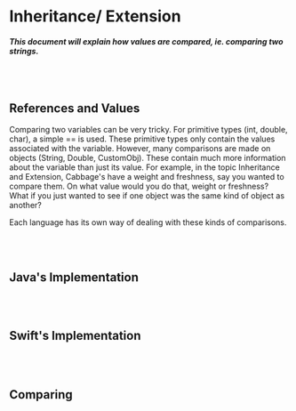 # Inheritance/ Extension
#### *This document will explain how values are compared, ie. comparing two strings.*

<br></br>
## References and Values
Comparing two variables can be very tricky. For primitive types (int, double, char), a simple == is used. These primitive types only contain the values associated with the variable. However, many comparisons are made on objects (String, Double, CustomObj). These contain much more information about the variable than just its value. For example, in the topic Inheritance and Extension, Cabbage's have a weight and freshness, say you wanted to compare them. On what value would you do that, weight or freshness? What if you just wanted to see if one object was the same kind of object as another? 

Each language has its own way of dealing with these kinds of comparisons.

<br></br>
## Java's Implementation


<br></br>
## Swift's Implementation



<br></br>
## Comparing
